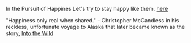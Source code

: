 In the Pursuit of Happines
Let's try to stay happy like them. [here](https://www.youtube.com/watch?v=8mP5xOg7ijs)

"Happiness only real when shared." - Christopher McCandless in his reckless, unfortunate
voyage to Alaska that later became known as the story, 
[Into the Wild](https://www.youtube.com/watch?v=0ByXkak4xFY&t=1889s)